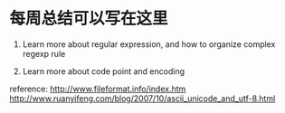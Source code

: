 # 每周总结可以写在这里
1. Learn more about regular expression, and how to organize complex regexp rule

2. Learn more about code point and encoding

reference: 
http://www.fileformat.info/index.htm
http://www.ruanyifeng.com/blog/2007/10/ascii_unicode_and_utf-8.html

